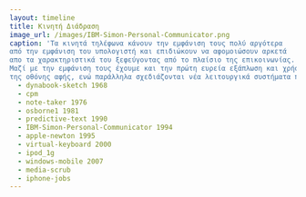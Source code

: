 ```yaml
---
layout: timeline 
title: Κινητή Διάδραση
image_url: /images/IBM-Simon-Personal-Communicator.png
caption: 'Τα κινητά τηλέφωνα κάνουν την εμφάνιση τους πολύ αργότερα 
από την εμφάνιση του υπολογιστή και επιδιώκουν να αφομοιώσουν αρκετά 
απο τα χαρακτηριστικά του ξεφεύγοντας από το πλαίσιο της επικοινωνίας.
Μαζί με την εμφάνιση τους έχουμε και την πρώτη ευρεία εξάπλωση και χρήση της διάδρασης μέσω
της οθόνης αφής, ενώ παράλληλα σχεδιάζονται νέα λειτουργικά συστήματα προσαρμοσμένα στις απαιτήσεις τους'
  - dynabook-sketch 1968
  - cpm
  - note-taker 1976
  - osborne1 1981
  - predictive-text 1990
  - IBM-Simon-Personal-Communicator 1994
  - apple-newton 1995
  - virtual-keyboard 2000
  - ipod_1g
  - windows-mobile 2007
  - media-scrub
  - iphone-jobs
---
```

